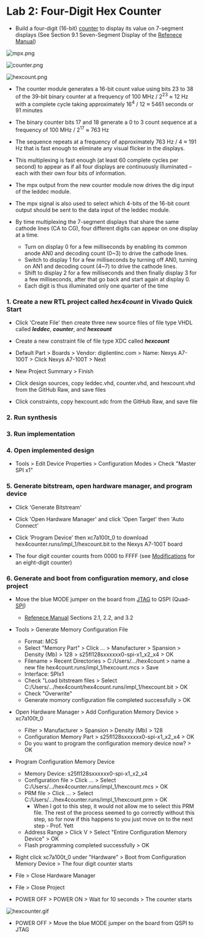 # Lab 2: Four-Digit Hex Counter

* Build a four-digit (16-bit) [counter](https://en.wikipedia.org/wiki/Counter_(digital)) to display its value on 7-segment displays (See Section 9.1 Seven-Segment Display of the [Refenece Manual](https://reference.digilentinc.com/_media/reference/programmable-logic/nexys-a7/nexys-a7_rm.pdf))

![mpx.png](https://github.com/kevinwlu/dsd/blob/master/Nexys-A7/Lab-2/mpx.png)

![counter.png](https://github.com/kevinwlu/dsd/blob/master/Nexys-A7/Lab-2/counter.png)

![hexcount.png](https://github.com/kevinwlu/dsd/blob/master/Nexys-A7/Lab-2/hexcount.png)

* The counter module generates a 16-bit count value using bits 23 to 38 of the 39-bit binary counter at a frequency of 100 MHz / 2<sup>23</sup> ≈ 12 Hz with a complete cycle taking approximately 16<sup>4</sup> / 12 ≈ 5461 seconds or 91 minutes

* The binary counter bits 17 and 18 generate a 0 to 3 count sequence at a frequency of 100 MHz / 2<sup>17</sup> ≈ 763 Hz

* The sequence repeats at a frequency of approximately 763 Hz / 4  ≈ 191 Hz that is fast enough to eliminate any visual flicker in the displays.

* This multiplexing is fast enough (at least 60 complete cycles per second) to appear as if all four displays are continuously illuminated – each with their own four bits of information.

* The mpx output from the new counter module now drives the dig input of the leddec module.

* The mpx signal is also used to select which 4-bits of the 16-bit count output should be sent to the data input of the leddec module.

* By time multiplexing the 7-segment displays that share the same cathode lines (CA to CG), four different digits can appear on one display at a time.
  * Turn on display 0 for a few milliseconds by enabling its common anode AN0 and decoding count (0~3) to drive the cathode lines.
  * Switch to display 1 for a few milliseconds by turning off AN0, turning on AN1 and decoding count (4~7) to drive the cathode lines.
  * Shift to display 2 for a few milliseconds and then finally display 3 for a few milliseconds, after that go back and start again at display 0.
  * Each digit is thus illuminated only one quarter of the time

### 1. Create a new RTL project called _hex4count_ in Vivado Quick Start

* Click 'Create File' then create three new source files of file type VHDL called **_leddec_**, **_counter_**, and **_hexcount_**

* Create a new constraint file of file type XDC called **_hexcount_**

* Default Part > Boards > Vendor: digilentinc.com > Name: Nexys A7-100T > Click Nexys A7-100T > Next

* New Project Summary > Finish

* Click design sources, copy leddec.vhd, counter.vhd, and hexcount.vhd from the GitHub Raw, and save files

* Click constraints, copy hexcount.xdc from the GitHub Raw, and save file

### 2. Run synthesis

### 3. Run implementation

### 4. Open implemented design

* Tools > Edit Device Properties > Configuration Modes > Check "Master SPI x1"

### 5. Generate bitstream, open hardware manager, and program device

* Click 'Generate Bitstream'

* Click 'Open Hardware Manager' and click 'Open Target' then 'Auto Connect'

* Click 'Program Device' then xc7a100t_0 to download hex4counter.runs/impl_1/hexcount.bit to the Nexys A7-100T board

* The four digit counter counts from 0000 to FFFF (see [Modifications](https://github.com/kevinwlu/dsd/tree/master/Nexys-A7/Lab-2/Modifications) for an eight-digit counter)

### 6. Generate and boot from configuration memory, and close project

* Move the blue MODE jumper on the board from [JTAG](https://en.wikipedia.org/wiki/JTAG) to QSPI (Quad-[SPI](https://en.wikipedia.org/wiki/Serial_Peripheral_Interface))
  * [Refenece Manual](https://reference.digilentinc.com/_media/reference/programmable-logic/nexys-a7/nexys-a7_rm.pdf) Sections 2.1, 2.2, and 3.2
* Tools > Generate Memory Configuration File
  * Format: MCS
  * Select "Memory Part" > Click ... > Manufacturer > Spansion > Density (Mb) > 128 > s25fl128sxxxxxx0-spi-x1_x2_x4 > OK
  * Filename > Recent Directories > C:/Users/.../hex4count > name a new file hex4count.runs/impl_1/hexcount.mcs > Save
  * Interface: SPIx1
  * Check "Load bitstream files > Select C:/Users/.../hex4count/hex4count.runs/impl_1/hexcount.bit > OK
  * Check "Overwrite"
  * Generate momory configuration file completed successfully > OK

* Open Hardware Manager > Add Configuration Memory Device > xc7a100t_0
  * Filter > Manufacturer > Spansion > Density (Mb) > 128
  * Configuration Memory Part > s25fl128sxxxxxx0-spi-x1_x2_x4 > OK
  * Do you want to program the configuration memory device now? > OK

* Program Configuration Memory Device
  * Memory Device: s25fl128sxxxxxx0-spi-x1_x2_x4
  * Configuration file > Click ... > Select C:/Users/.../hex4counter.runs/impl_1/hexcount.mcs > OK
  * PRM file > Click ... > Select C:/Users/.../hex4counter.runs/impl_1/hexcount.prm > OK
      * When I got to this step, it would not allow me to select this PRM file. The rest of the process seemed to go correctly without this step, so for now if this happens to you just move on to the next step - Prof. Yett
  * Address Range > Click V > Select "Entire Configuration Memory Device" > OK
  * Flash programming completed successfully > OK

* Right click xc7a100t_0 under "Hardware" > Boot from Configuration Memory Device > The four digit counter starts

* File > Close Hardware Manager 

* File > Close Project 

* POWER OFF > POWER ON > Wait for 10 seconds > The counter starts

![hexcounter.gif](https://github.com/kevinwlu/dsd/blob/master/Nexys-A7/Lab-2/hexcounter.gif)

* POWER OFF > Move the blue MODE jumper on the board from QSPI to JTAG
